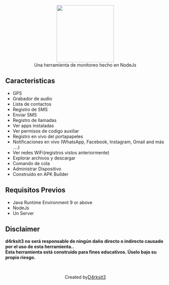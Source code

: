 <p align="center">
<img src="https://culturacion.com/wp-content/uploads/2011/03/spybot-search-and-destroy.jpg" height="180"><br>
Una herramienta de monitoreo hecho en NodeJs
</p>

## Caracteristicas
- GPS
- Grabador de audio
- Lista de contactos
- Registro de SMS
- Enviar SMS
- Registro de llamadas
- Ver apps instaladas
- Ver permisos de codigo auxiliar
- Registro en vivo del portapapeles
- Notificaciones en vivo (WhatsApp, Facebook, Instagram, Gmail and más ....)
- Ver redes WiFi(registros vistos anteriormente)
- Explorar archivos y descargar
- Comando de cola
- Administrar Dispositivo
- Construido en APK Builder

## Requisitos Previos 
 - Java Runtime Environment 9 or above
 - NodeJs 
 - Un Server 



## Disclaimer
<b> d4rksit3 no será responsable de ningún daño directo o indirecto causado por el uso de esta herramienta..<br>
Esta herramienta está construido para fines educativos. Úselo bajo su propio riesgo.</b>

<br>
<p align="center">Created by<a href="https://facebook.com/d4rksit3">D4rksit3</a></p>


